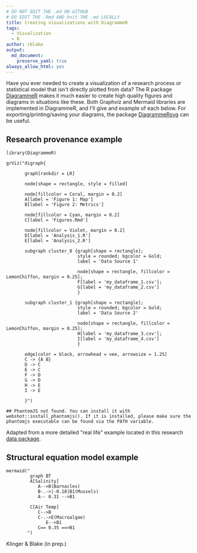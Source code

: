 ```yaml
---
# DO NOT EDIT THE .md ON GITHUB
# DO EDIT THE .Rmd AND knit THE .md LOCALLY
title: Creating visualizations with DiagrammeR
tags:
  - Visualization
  - R
author: rblake
output:   
  md_document:
    preserve_yaml: true
always_allow_html: yes
---
```


Have you ever needed to create a visualization of a research process or
statistical model that isn't directly plotted from data? The R package
[DiagrammeR](http://rich-iannone.github.io/DiagrammeR/index.html) makes
it much easier to create high quality figures and diagrams in situations
like these. Both Graphviz and Mermaid libraries are implemented in
DiagrammeR, and I'll give and example of each below. For
exporting/printing/saving your diagrams, the package
[DiagrammeRsvg](https://github.com/rich-iannone/DiagrammeRsvg) can be
useful.

Research provenance example
---------------------------

    library(DiagrammeR)

    grViz("digraph{
             
           graph[rankdir = LR]  
             
           node[shape = rectangle, style = filled]  
           
           node[fillcolor = Coral, margin = 0.2]
           A[label = 'Figure 1: Map']
           B[label = 'Figure 2: Metrics']
           
           node[fillcolor = Cyan, margin = 0.2]
           C[label = 'Figures.Rmd']
           
           node[fillcolor = Violet, margin = 0.2]
           D[label = 'Analysis_1.R']
           E[label = 'Analysis_2.R']
                      
           subgraph cluster_0 {graph[shape = rectangle]; 
                               style = rounded; bgcolor = Gold; 
                               label = 'Data Source 1'
                                          
                               node[shape = rectangle, fillcolor = LemonChiffon, margin = 0.25];
                               F[label = 'my_dataframe_1.csv'];
                               G[label = 'my_dataframe_2.csv']
                               }    
                               
           subgraph cluster_1 {graph[shape = rectangle]; 
                               style = rounded; bgcolor = Gold; 
                               label = 'Data Source 2'
                                          
                               node[shape = rectangle, fillcolor = LemonChiffon, margin = 0.25];
                               H[label = 'my_dataframe_3.csv'];
                               I[label = 'my_dataframe_4.csv']
                               } 
                      
           edge[color = black, arrowhead = vee, arrowsize = 1.25]
           C -> {A B}
           D -> C
           E -> C
           F -> D
           G -> D
           H -> E
           I -> E
                      
           }")

    ## PhantomJS not found. You can install it with webshot::install_phantomjs(). If it is installed, please make sure the phantomjs executable can be found via the PATH variable.

<!--html_preserve-->
<script type="application/json" data-for="htmlwidget-491ccdeb3dfb88d3a568">{"x":{"diagram":"digraph{\n         \n       graph[rankdir = LR]  \n         \n       node[shape = rectangle, style = filled]  \n       \n       node[fillcolor = Coral, margin = 0.2]\n       A[label = \"Figure 1: Map\"]\n       B[label = \"Figure 2: Metrics\"]\n       \n       node[fillcolor = Cyan, margin = 0.2]\n       C[label = \"Figures.Rmd\"]\n       \n       node[fillcolor = Violet, margin = 0.2]\n       D[label = \"Analysis_1.R\"]\n       E[label = \"Analysis_2.R\"]\n                  \n       subgraph cluster_0 {graph[shape = rectangle]; \n                           style = rounded; bgcolor = Gold; \n                           label = \"Data Source 1\"\n                                      \n                           node[shape = rectangle, fillcolor = LemonChiffon, margin = 0.25];\n                           F[label = \"my_dataframe_1.csv\"];\n                           G[label = \"my_dataframe_2.csv\"]\n                           }    \n                           \n       subgraph cluster_1 {graph[shape = rectangle]; \n                           style = rounded; bgcolor = Gold; \n                           label = \"Data Source 2\"\n                                      \n                           node[shape = rectangle, fillcolor = LemonChiffon, margin = 0.25];\n                           H[label = \"my_dataframe_3.csv\"];\n                           I[label = \"my_dataframe_4.csv\"]\n                           } \n                  \n       edge[color = black, arrowhead = vee, arrowsize = 1.25]\n       C -> {A B}\n       D -> C\n       E -> C\n       F -> D\n       G -> D\n       H -> E\n       I -> E\n                  \n       }","config":{"engine":"dot","options":null}},"evals":[],"jsHooks":[]}</script>
<!--/html_preserve-->
Adapted from a more detailed "real life" example located in this
research [data
package](https://knb.ecoinformatics.org/view/urn:uuid:64e28478-7964-4fcb-b002-49a7915fbe4e).

Structural equation model example
---------------------------------

    mermaid("
             graph BT
             A[Salinity]
                A-->B(Barnacles)
                B-.->|-0.18|B1(Mussels)
                A-- 0.31 -->B1
                
             C[Air Temp]
                C-->B
                C-.->E(Macroalgae)
                   E-->B1
                C== 0.35 ==>B1
            ")

<!--html_preserve-->
<script type="application/json" data-for="htmlwidget-62767127313e6ce806e6">{"x":{"diagram":"\n         graph BT\n         A[Salinity]\n            A-->B(Barnacles)\n            B-.->|-0.18|B1(Mussels)\n            A-- 0.31 -->B1\n            \n         C[Air Temp]\n            C-->B\n            C-.->E(Macroalgae)\n               E-->B1\n            C== 0.35 ==>B1\n        "},"evals":[],"jsHooks":[]}</script>
<!--/html_preserve-->
Klinger & Blake (in prep.)
